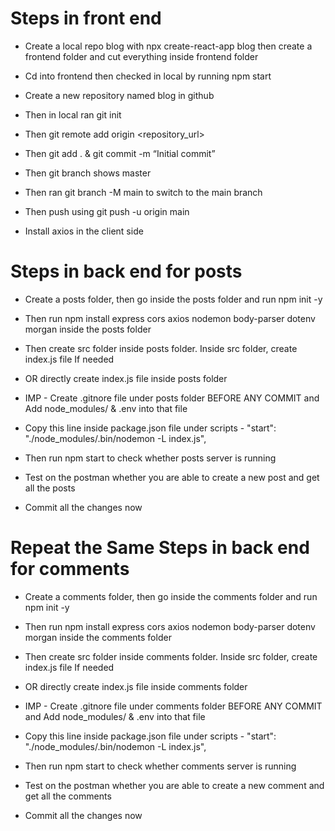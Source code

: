 # Steps in front end

* Create a local repo blog with npx create-react-app blog then create a 
frontend folder and cut everything inside frontend folder

* Cd into frontend then checked in local by running npm start

* Create a new repository named blog in github

* Then in local ran git init

* Then git remote add origin  <repository_url>

* Then git add . & git commit -m “Initial commit”

* Then git branch shows master

* Then ran git branch -M main to switch to the main branch

* Then push using git push -u origin main

* Install axios in the client side

# Steps in back end for posts

* Create a posts folder, then go inside the posts folder and run npm init -y

* Then run npm install express cors axios nodemon body-parser dotenv morgan inside the posts folder

* Then create src folder inside posts folder. Inside src folder, create index.js file If needed

* OR directly create index.js file inside posts folder

* IMP - Create .gitnore file under posts folder BEFORE ANY COMMIT and Add node_modules/ & .env into that file

* Copy this line inside package.json file under scripts - "start": "./node_modules/.bin/nodemon -L index.js",

* Then run npm start to check whether posts server is running

* Test on the postman whether you are able to create a new post and get all the posts

* Commit all the changes now

# Repeat the Same Steps in back end for comments

* Create a comments folder, then go inside the comments folder and run npm init -y

* Then run npm install express cors axios nodemon body-parser dotenv morgan inside the comments folder

* Then create src folder inside comments folder. Inside src folder, create index.js file If needed

* OR directly create index.js file inside comments folder

* IMP - Create .gitnore file under comments folder BEFORE ANY COMMIT and Add node_modules/ & .env into that file

* Copy this line inside package.json file under scripts - "start": "./node_modules/.bin/nodemon -L index.js",

* Then run npm start to check whether comments server is running

* Test on the postman whether you are able to create a new comment and get all the comments

* Commit all the changes now

